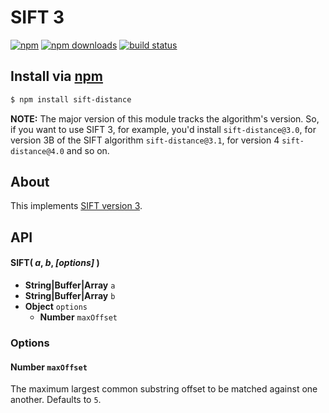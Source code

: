 # SIFT 3
[![npm](http://img.shields.io/npm/v/sift-distance.svg?style=flat-quare)](https://npmjs.com/sift-distance)
[![npm downloads](http://img.shields.io/npm/dm/sift-distance.svg?style=flat-quare)](https://npmjs.com/sift-distance)
[![build status](http://img.shields.io/travis/jhermsmeier/node-sift-distance.svg?style=flat-quare)](https://travis-ci.org/jhermsmeier/node-sift-distance)

## Install via [npm](https://npmjs.com)

```sh
$ npm install sift-distance
```

**NOTE:** The major version of this module tracks the algorithm's version.
So, if you want to use SIFT 3, for example, you'd install `sift-distance@3.0`, for version 3B of the SIFT algorithm `sift-distance@3.1`, for version 4 `sift-distance@4.0` and so on.

## About

This implements [SIFT version 3](http://siderite.blogspot.com/2007/04/super-fast-and-accurate-string-distance.html).

## API

#### SIFT( *a*, *b*, *[options]* )

- **String|Buffer|Array** `a`
- **String|Buffer|Array** `b`
- **Object** `options`
  - **Number** `maxOffset`

### Options

#### Number `maxOffset`

The maximum largest common substring offset to be matched against one another. Defaults to `5`.
